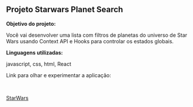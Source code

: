 <h2> <b> Projeto Starwars Planet Search </b> </h2>

<p> <b> Objetivo do projeto: </b> </p>

<p> Você vai desenvolver uma lista com filtros de planetas do universo de Star Wars usando Context API e Hooks para controlar os estados globais. </p>

<p> <b> Linguagens utilizadas: </b> </p>

<p> javascript, css, html, React  </p>

<p> Link para olhar e experimentar a aplicação: </p> <br>

[StarWars](https://wonderful-panda-38e552.netlify.app/) <br>

